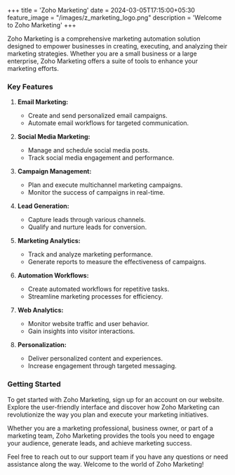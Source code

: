 +++
title = 'Zoho Marketing'
date = 2024-03-05T17:15:00+05:30
feature_image = "/images/z_marketing_logo.png"
description = 'Welcome to Zoho Marketing'
+++

Zoho Marketing is a comprehensive marketing automation solution designed to empower businesses in creating, executing, and analyzing their marketing strategies.<!--more--> Whether you are a small business or a large enterprise, Zoho Marketing offers a suite of tools to enhance your marketing efforts.

### Key Features

1. **Email Marketing:**
   - Create and send personalized email campaigns.
   - Automate email workflows for targeted communication.

2. **Social Media Marketing:**
   - Manage and schedule social media posts.
   - Track social media engagement and performance.

3. **Campaign Management:**
   - Plan and execute multichannel marketing campaigns.
   - Monitor the success of campaigns in real-time.

4. **Lead Generation:**
   - Capture leads through various channels.
   - Qualify and nurture leads for conversion.

5. **Marketing Analytics:**
   - Track and analyze marketing performance.
   - Generate reports to measure the effectiveness of campaigns.

6. **Automation Workflows:**
   - Create automated workflows for repetitive tasks.
   - Streamline marketing processes for efficiency.

7. **Web Analytics:**
   - Monitor website traffic and user behavior.
   - Gain insights into visitor interactions.

8. **Personalization:**
   - Deliver personalized content and experiences.
   - Increase engagement through targeted messaging.

### Getting Started

To get started with Zoho Marketing, sign up for an account on our website. Explore the user-friendly interface and discover how Zoho Marketing can revolutionize the way you plan and execute your marketing initiatives.

Whether you are a marketing professional, business owner, or part of a marketing team, Zoho Marketing provides the tools you need to engage your audience, generate leads, and achieve marketing success.

Feel free to reach out to our support team if you have any questions or need assistance along the way. Welcome to the world of Zoho Marketing!
